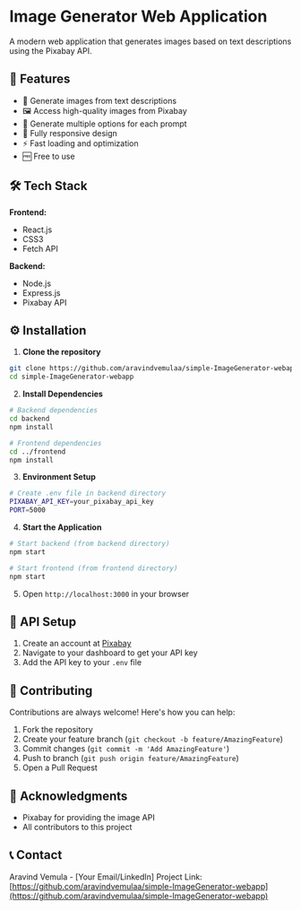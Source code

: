 # Image Generator Web Application

A modern web application that generates images based on text descriptions using the Pixabay API.

## 🚀 Features

- 🎨 Generate images from text descriptions
- 🖼️ Access high-quality images from Pixabay
- 🔄 Generate multiple options for each prompt
- 📱 Fully responsive design
- ⚡ Fast loading and optimization
- 🆓 Free to use

## 🛠️ Tech Stack

**Frontend:**
- React.js
- CSS3
- Fetch API

**Backend:**
- Node.js
- Express.js
- Pixabay API

## ⚙️ Installation

1. **Clone the repository**
```bash
git clone https://github.com/aravindvemulaa/simple-ImageGenerator-webapp.git
cd simple-ImageGenerator-webapp
```

2. **Install Dependencies**
```bash
# Backend dependencies
cd backend
npm install

# Frontend dependencies
cd ../frontend
npm install
```

3. **Environment Setup**
```bash
# Create .env file in backend directory
PIXABAY_API_KEY=your_pixabay_api_key
PORT=5000
```

4. **Start the Application**
```bash
# Start backend (from backend directory)
npm start

# Start frontend (from frontend directory)
npm start
```

5. Open `http://localhost:3000` in your browser

## 🔑 API Setup

1. Create an account at [Pixabay](https://pixabay.com/)
2. Navigate to your dashboard to get your API key
3. Add the API key to your `.env` file

## 🤝 Contributing

Contributions are always welcome! Here's how you can help:

1. Fork the repository
2. Create your feature branch (`git checkout -b feature/AmazingFeature`)
3. Commit changes (`git commit -m 'Add AmazingFeature'`)
4. Push to branch (`git push origin feature/AmazingFeature`)
5. Open a Pull Request

## 🙏 Acknowledgments

- Pixabay for providing the image API
- All contributors to this project

## 📞 Contact

Aravind Vemula - [Your Email/LinkedIn]
Project Link: [https://github.com/aravindvemulaa/simple-ImageGenerator-webapp](https://github.com/aravindvemulaa/simple-ImageGenerator-webapp)
